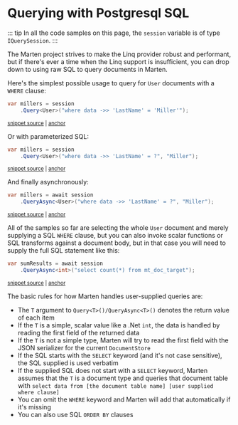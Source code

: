 # Querying with Postgresql SQL

::: tip
In all the code samples on this page, the `session` variable is of type
`IQuerySession`.
:::

The Marten project strives to make the Linq provider robust and performant, but if there's ever a time when the Linq support is insufficient, you can drop down to using raw SQL to query documents in Marten.

Here's the simplest possible usage to query for `User` documents with a `WHERE` clause:

<!-- snippet: sample_query_for_whole_document_by_where_clause -->
<a id='snippet-sample_query_for_whole_document_by_where_clause'></a>
```cs
var millers = session
    .Query<User>("where data ->> 'LastName' = 'Miller'");
```
<sup><a href='https://github.com/JasperFx/marten/blob/master/src/Marten.Testing/Examples/QueryBySql.cs#L10-L15' title='Snippet source file'>snippet source</a> | <a href='#snippet-sample_query_for_whole_document_by_where_clause' title='Start of snippet'>anchor</a></sup>
<!-- endSnippet -->

Or with parameterized SQL:

<!-- snippet: sample_query_with_sql_and_parameters -->
<a id='snippet-sample_query_with_sql_and_parameters'></a>
```cs
var millers = session
    .Query<User>("where data ->> 'LastName' = ?", "Miller");
```
<sup><a href='https://github.com/JasperFx/marten/blob/master/src/Marten.Testing/Examples/QueryBySql.cs#L20-L25' title='Snippet source file'>snippet source</a> | <a href='#snippet-sample_query_with_sql_and_parameters' title='Start of snippet'>anchor</a></sup>
<!-- endSnippet -->

And finally asynchronously:

<!-- snippet: sample_query_with_sql_async -->
<a id='snippet-sample_query_with_sql_async'></a>
```cs
var millers = await session
    .QueryAsync<User>("where data ->> 'LastName' = ?", "Miller");
```
<sup><a href='https://github.com/JasperFx/marten/blob/master/src/Marten.Testing/Examples/QueryBySql.cs#L30-L35' title='Snippet source file'>snippet source</a> | <a href='#snippet-sample_query_with_sql_async' title='Start of snippet'>anchor</a></sup>
<!-- endSnippet -->

All of the samples so far are selecting the whole `User` document and merely supplying
a SQL `WHERE` clause, but you can also invoke scalar functions or SQL transforms against
a document body, but in that case you will need to supply the full SQL statement like this:

<!-- snippet: sample_query_by_full_sql -->
<a id='snippet-sample_query_by_full_sql'></a>
```cs
var sumResults = await session
    .QueryAsync<int>("select count(*) from mt_doc_target");
```
<sup><a href='https://github.com/JasperFx/marten/blob/master/src/Marten.Testing/CoreFunctionality/query_by_sql.cs#L352-L357' title='Snippet source file'>snippet source</a> | <a href='#snippet-sample_query_by_full_sql' title='Start of snippet'>anchor</a></sup>
<!-- endSnippet -->

The basic rules for how Marten handles user-supplied queries are:

* The `T` argument to `Query<T>()/QueryAsync<T>()` denotes the return value of each item
* If the `T` is a simple, scalar value like a .Net `int`, the data is handled by reading the first
  field of the returned data
* If the `T` is not a simple type, Marten will try to read the first field with the JSON serializer
  for the current `DocumentStore`
* If the SQL starts with the `SELECT` keyword (and it's not case sensitive), the SQL supplied is used verbatim
* If the supplied SQL does not start with a `SELECT` keyword, Marten assumes that the `T` is a document
  type and queries that document table with `select data from [the document table name] [user supplied where clause]`
* You can omit the `WHERE` keyword and Marten will add that automatically if it's missing
* You can also use SQL `ORDER BY` clauses
